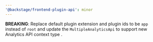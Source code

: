 ```yaml
---
'@backstage/frontend-plugin-api': minor
---
```


**BREAKING**: Replace default plugin extension and plugin ids to be `app` instead of `root` and update the `MultipleAnalyticsApi` to support new Analytics API context type .

